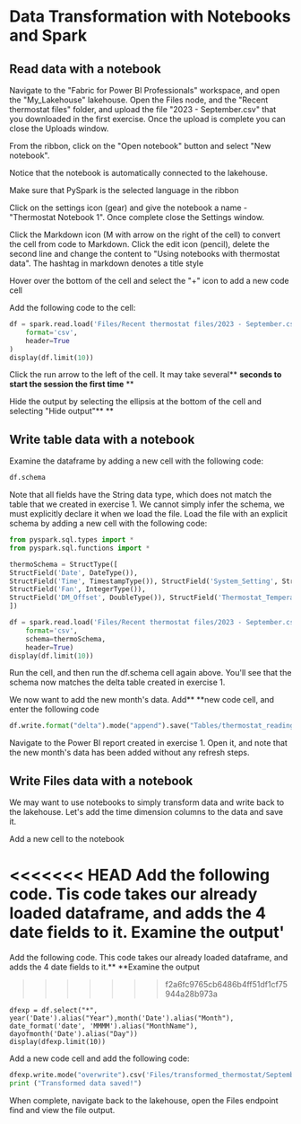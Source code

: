 # Data Transformation with Notebooks and Spark

## Read **data with a** notebook

Navigate to the "Fabric for Power BI Professionals" workspace, and open the "My_Lakehouse" lakehouse. Open the Files node, and the "Recent thermostat files" folder, and upload the file "2023 - September.csv" that you downloaded in the first exercise. Once the upload is complete you can close the Uploads window. 

From the ribbon, click on the "Open notebook" button and select "New notebook".

Notice that the notebook is automatically connected to the lakehouse.

Make sure that PySpark is the selected language in the ribbon

Click on the settings icon (gear) and give the notebook a name - "Thermostat Notebook 1". Once complete close the Settings window.

Click the Markdown icon (M with arrow on the right of the cell) to convert the cell from code to Markdown. Click the edit icon (pencil), delete the second line and change the content to "Using notebooks with thermostat data". The hashtag in markdown denotes a title style

Hover over the bottom of the cell and select the "+" icon to add a new code cell

Add the following code to the cell:

```Python
df = spark.read.load('Files/Recent thermostat files/2023 - September.csv',
    format='csv',
    header=True
)
display(df.limit(10))
```

Click the run arrow to the left of the cell. It may take several** **seconds to start the session the first time** **

Hide the output by selecting the ellipsis at the bottom of the cell and selecting "Hide output"** **

## Write **table** data with a notebook

Examine the dataframe by adding a new cell with the following code:

```Python
df.schema
```

Note that all fields have the String data type, which does not match the table that we created in exercise 1. We cannot simply infer the schema, we must explicitly declare it when we load the file. Load the file with an explicit schema by adding a new cell with the following code:

```Python
from pyspark.sql.types import *
from pyspark.sql.functions import *

thermoSchema = StructType([
StructField('Date', DateType()), 
StructField('Time', TimestampType()), StructField('System_Setting', StringType()), StructField('System_Mode', StringType()), StructField('Calendar_Event', StringType()), StructField('Program_Mode', StringType()), StructField('Cool_Set_Temp', DoubleType()), StructField('Heat_Set_Temp', DoubleType()), StructField('Current_Temp', DoubleType()), StructField('Current_Humidity', IntegerType()), StructField('Outdoor_Temp', DoubleType()), StructField('Wind_Speed', IntegerType()), StructField('Cool_Stage_1', IntegerType()), StructField('Cool_Stage_2', IntegerType()), StructField('Heat_Stage_1', IntegerType()), StructField('Heat_Stage_2', IntegerType()), StructField('Aux_Heat_1', IntegerType()), 
StructField('Fan', IntegerType()), 
StructField('DM_Offset', DoubleType()), StructField('Thermostat_Temperature', DoubleType()), StructField('Thermostat_Humidity', IntegerType()), StructField('Thermostat_Motion', IntegerType())
])

df = spark.read.load('Files/Recent thermostat files/2023 - September.csv',
    format='csv',
    schema=thermoSchema,
    header=True)
display(df.limit(10))

```

Run the cell, and then run the df.schema cell again above. You'll see that the schema now matches the delta table created in exercise 1.

We now want to add the new month's data. Add** **new code cell, and enter the following code

```Python
df.write.format("delta").mode("append").save("Tables/thermostat_readings")
```

Navigate to the Power BI report created in exercise 1. Open it, and note that the new month's data has been added without any refresh steps.

## Write Files data with a notebook

We may want to use notebooks to simply transform data and write back to the lakehouse. Let's add the time dimension columns to the data and save it.

Add a new cell to the notebook

<<<<<<< HEAD
Add the following code. Tis code takes our already loaded dataframe, and adds the 4 date fields to it. Examine the output'
=======
Add the following code. This code takes our already loaded dataframe, and adds the 4 date fields to it.** **Examine the output
>>>>>>> f2a6fc9765cb6486b4ff51df1cf75944a28b973a

```
dfexp = df.select("*", year('Date').alias("Year"),month('Date').alias("Month"), date_format('date', 'MMMM').alias("MonthName"), dayofmonth('Date').alias("Day"))
display(dfexp.limit(10))
```

Add a new code cell and add the following code:

```Python
dfexp.write.mode("overwrite").csv('Files/transformed_thermostat/September2023')
print ("Transformed data saved!")
```

When complete, navigate back to the lakehouse, open the Files endpoint find and view the file output.
